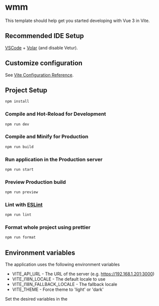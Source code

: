 # wmm

This template should help get you started developing with Vue 3 in Vite.

## Recommended IDE Setup

[VSCode](https://code.visualstudio.com/) + [Volar](https://marketplace.visualstudio.com/items?itemName=Vue.volar) (and disable Vetur).

## Customize configuration

See [Vite Configuration Reference](https://vitejs.dev/config/).

## Project Setup

```sh
npm install
```

### Compile and Hot-Reload for Development

```sh
npm run dev
```

### Compile and Minify for Production

```sh
npm run build
```

### Run application in the Production server

```sh
npm run start
```

### Preview Production build

```sh
npm run preview
```

### Lint with [ESLint](https://eslint.org/)

```sh
npm run lint
```

### Format whole project using prettier

```sh
npm run format
```

## Environment variables

The application uses the following environment variables

* VITE_API_URL              - The URL of the server (e.g. https://192.168.1.201:3000)  
* VITE_I18N_LOCALE          - The default locale to use  
* VITE_I18N_FALLBACK_LOCALE - The fallback locale  
* VITE_THEME                - Force theme to 'light' or 'dark'

Set the desired variables in the 